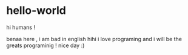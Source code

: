# hello-world

hi humans !

benaa here , i am bad in english hihi i love programing and i will be the greats programinig !
nice day :)
